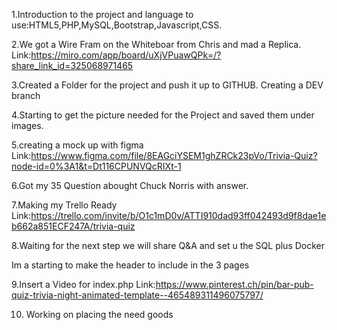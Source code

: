 1.Introduction to the project and language to use:HTML5,PHP,MySQL,Bootstrap,Javascript,CSS.

2.We got a Wire Fram on the Whiteboar from Chris and mad a Replica.
Link:https://miro.com/app/board/uXjVPuawQPk=/?share_link_id=325068971465

3.Created a Folder for the project and push it up to GITHUB. Creating a DEV branch

4.Starting to get the picture needed for the Project and saved them under images.

5.creating a mock up with figma 
Link:https://www.figma.com/file/8EAGciYSEM1ghZRCk23pVo/Trivia-Quiz?node-id=0%3A1&t=Dt116CPUNVQcRIXt-1

6.Got my 35 Question abought Chuck Norris with answer.

7.Making my Trello Ready
Link:https://trello.com/invite/b/O1c1mD0v/ATTI910dad93ff042493d9f8dae1eb662a851ECF247A/trivia-quiz

8.Waiting for the next step we will share Q&A and set u the SQL plus Docker

Im a starting to make the header to include in the 3 pages

9.Insert a Video for index.php 
Link:https://www.pinterest.ch/pin/bar-pub-quiz-trivia-night-animated-template--465489311496075797/

10. Working on placing the need goods